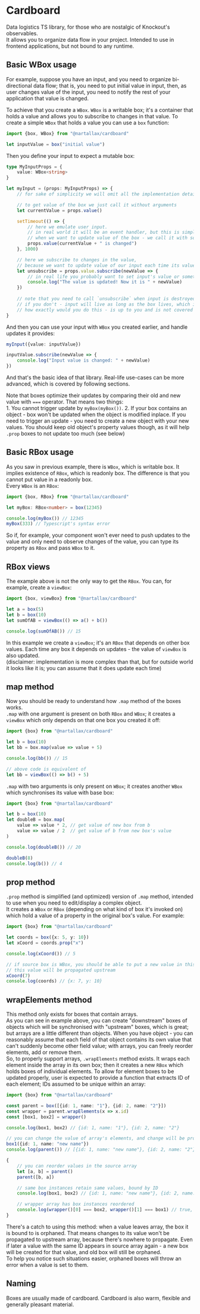 # Cardboard

Data logistics TS library, for those who are nostalgic of Knockout's observables.  
It allows you to organize data flow in your project. Intended to use in frontend applications, but not bound to any runtime.  

## Basic WBox usage

For example, suppose you have an input, and you need to organize bi-directional data flow; that is, you need to put initial value in input, then, as user changes value of the input, you need to notify the rest of your application that value is changed.  

To achieve that you create a `WBox`. `WBox` is a writable box; it's a container that holds a value and allows you to subscribe to changes in that value. To create a simple `WBox` that holds a value you can use a `box` function:  

```typescript
import {box, WBox} from "@nartallax/cardboard"

let inputValue = box("initial value")
```

Then you define your input to expect a mutable box:

```typescript
type MyInputProps = {
	value: WBox<string>
}

let myInput = (props: MyInputProps) => {
	// for sake of simplicity we will omit all the implementation details around DOM manipulation

	// to get value of the box we just call it without arguments
	let currentValue = props.value()

	setTimeout(() => {
		// here we emulate user input.
		// in real world it will be an event handler, but this is simplified example
		// when we want to update value of the box - we call it with some value
		props.value(currentValue + " is changed")
	}, 1000)

	// here we subscribe to changes in the value,
	// because we want to update value of our input each time its value is changed
	let unsubscribe = props.value.subscribe(newValue => {
		// in real life you probably want to set input's value or something like that
		console.log("The value is updated! Now it is " + newValue)
	})
	
	// note that you need to call `unsubscribe` when input is destroyed
	// if you don't - input will live as long as the box lives, which is a memory leak
	// how exactly would you do this - is up to you and is not covered by this library
}
```

And then you can use your input with `WBox` you created earlier, and handle updates it provides:  

```typescript
myInput({value: inputValue})

inputValue.subscribe(newValue => {
	console.log("Input value is changed: " + newValue)
})
```

And that's the basic idea of that library. Real-life use-cases can be more advanced, which is covered by following sections.  

Note that boxes optimize their updates by comparing their old and new value with `===` operator. That means two things:  
	1. You cannot trigger update by `myBox(myBox())`.
	2. If your box contains an object - box won't be updated when the object is modified inplace. If you need to trigger an update - you need to create a new object with your new values. You should keep old object's property values though, as it will help `.prop` boxes to not update too much (see below)

## Basic RBox usage

As you saw in previous example, there is `WBox`, which is writable box. It implies existence of `RBox`, which is readonly box. The difference is that you cannot put value in a readonly box.  
Every `WBox` is an `RBox`:  

```typescript
import {box, RBox} from "@nartallax/cardboard"

let myBox: RBox<number> = box(12345)

console.log(myBox()) // 12345
myBox(333) // Typescript's syntax error
```

So if, for example, your component won't ever need to push updates to the value and only need to observe changes of the value, you can type its property as `RBox` and pass `WBox` to it.

## RBox views

The example above is not the only way to get the `RBox`. You can, for example, create a `viewBox`:

```typescript
import {box, viewBox} from "@nartallax/cardboard"

let a = box(5)
let b = box(10)
let sumOfAB = viewBox(() => a() + b())

console.log(sumOfAB()) // 15
```

In this example we create a `viewBox`; it's an `RBox` that depends on other box values. Each time any box it depends on updates - the value of `viewBox` is also updated.  
(disclaimer: implementation is more complex than that, but for outside world it looks like it is; you can assume that it does update each time)  

## map method

Now you should be ready to understand how `.map` method of the boxes works.  
`.map` with one argument is present on both `RBox` and `WBox`; it creates a `viewBox` which only depends on that one box you created it off:  

```typescript
import {box} from "@nartallax/cardboard"

let b = box(10)
let bb = box.map(value => value + 5)

console.log(bb()) // 15

// above code is equivalent of
let bb = viewBox(() => b() + 5)
```

`.map` with two arguments is only present on `WBox`; it creates another `WBox` which synchronises its value with base box:

```typescript
import {box} from "@nartallax/cardboard"

let b = box(10)
let doubleB = box.map(
	value => value * 2, // get value of new box from b
	value => value / 2  // get value of b from new box's value
)

console.log(doubleB()) // 20

doubleB(8)
console.log(b()) // 4
```

## prop method

`.prop` method is simplified (and optimized) version of `.map` method, intended to use when you need to edit/display a complex object.  
It creates a `WBox` or `RBox` (depending on what kind of box it's invoked on) which hold a value of a property in the original box's value. For example:  

```typescript
import {box} from "@nartallax/cardboard"

let coords = box({x: 5, y: 10})
let xCoord = coords.prop("x")

console.log(xCoord()) // 5

// if source box is WBox, you should be able to put a new value in this property
// this value will be propagated upstream
xCoord(7)
console.log(coords) // {x: 7, y: 10}
```

## wrapElements method

This method only exists for boxes that contain arrays.  
As you can see in example above, you can create "downstream" boxes of objects which will be synchronised with "upstream" boxes, which is great; but arrays are a little different than objects. When you have object - you can reasonably assume that each field of that object contains its own value that can't suddenly become other field value; with arrays, you can freely reorder elements, add or remove them.  
So, to properly support arrays, `.wrapElements` method exists. It wraps each element inside the array in its own box; then it creates a new `RBox` which holds boxes of individual elements. To allow for element boxes to be updated properly, user is expected to provide a function that extracts ID of each element; IDs assumed to be unique within an array:

```typescript
import {box} from "@nartallax/cardboard"

const parent = box([{id: 1, name: "1"}, {id: 2, name: "2"}])
const wrapper = parent.wrapElements(x => x.id)
const [box1, box2] = wrapper()

console.log(box1, box2) // {id: 1, name: "1"}, {id: 2, name: "2"}

// you can change the value of array's elements, and change will be propagated upstream:
box1({id: 1, name: "new name"})
console.log(parent()) // [{id: 1, name: "new name"}, {id: 2, name: "2"}]

{
	// you can reorder values in the source array
	let [a, b] = parent()
	parent([b, a])

	// same box instances retain same values, bound by ID
	console.log(box1, box2) // {id: 1, name: "new name"}, {id: 2, name: "2"}

	// wrapper array has box instances reordered
	console.log(wrapper()[0] === box2, wrapper()[1] === box1) // true, true
}
```

There's a catch to using this method: when a value leaves array, the box it is bound to is orphaned. That means changes to its value won't be propagated to upstream array, because there's nowhere to propagate. Even if later a value with the same ID appears in source array again - a new box will be created for that value, and old box will still be orphaned.  
To help you notice such situations easier, orphaned boxes will throw an error when a value is set to them.  

## Naming

Boxes are usually made of cardboard. Cardboard is also warm, flexible and generally pleasant material.  

